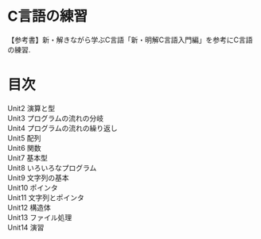 # C言語の練習  
【参考書】新・解きながら学ぶC言語「新・明解C言語入門編」を参考にC言語の練習.  

# 目次
Unit2 演算と型  
Unit3 プログラムの流れの分岐  
Unit4 プログラムの流れの繰り返し  
Unit5 配列  
Unit6 関数  
Unit7 基本型  
Unit8 いろいろなプログラム  
Unit9 文字列の基本  
Unit10 ポインタ  
Unit11 文字列とポインタ  
Unit12 構造体  
Unit13 ファイル処理  
Unit14 演習
